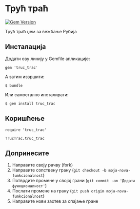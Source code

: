 # Трућ траћ

[![Gem Version](https://badge.fury.io/rb/truc_trac.png)](http://badge.fury.io/rb/truc_trac)

Трућ траћ џем за вежбање Рубија

## Инсталација

Додати ову линију у Gemfile апликације:

    gem 'truc_trac'

А затим извршити:

    $ bundle

Или самостално инсталирати:

    $ gem install truc_trac

## Коришћење

    require 'truc_trac'

    TrucTrac.truc_trac

## Допринесите

1. Направите своју рачву (fork)
2. Направите сопствену грану (`git checkout -b moja-nova-funkcionalnost`)
3. Потврдите промене у својој грани (`git commit -am 'Додата функционалност'`)
4. Послати промене на грану (`git push origin moja-nova-funkcionalnost`)
5. Направите нови захтев за спајање гране

